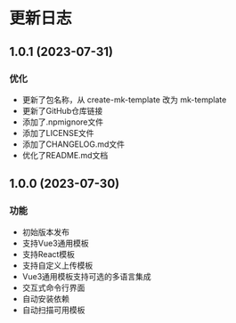 # 更新日志

## 1.0.1 (2023-07-31)

### 优化
- 更新了包名称，从 create-mk-template 改为 mk-template
- 更新了GitHub仓库链接
- 添加了.npmignore文件
- 添加了LICENSE文件
- 添加了CHANGELOG.md文件
- 优化了README.md文档

## 1.0.0 (2023-07-30)

### 功能
- 初始版本发布
- 支持Vue3通用模板
- 支持React模板
- 支持自定义上传模板
- Vue3通用模板支持可选的多语言集成
- 交互式命令行界面
- 自动安装依赖
- 自动扫描可用模板
